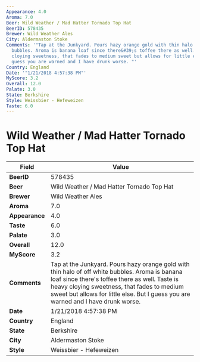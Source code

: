 ```yaml
---
Appearance: 4.0
Aroma: 7.0
Beer: Wild Weather / Mad Hatter Tornado Top Hat
BeerID: 578435
Brewer: Wild Weather Ales
City: Aldermaston Stoke
Comments: '"Tap at the Junkyard. Pours hazy orange gold with thin halo of off white
  bubbles. Aroma is banana loaf since there&#39;s toffee there as well. Taste is heavy
  cloying sweetness, that fades to medium sweet but allows for little else. But I
  guess you are warned and I have drunk worse. "'
Country: England
Date: '"1/21/2018 4:57:38 PM"'
MyScore: 3.2
Overall: 12.0
Palate: 3.0
State: Berkshire
Style: Weissbier - Hefeweizen
Taste: 6.0
---
```


# Wild Weather / Mad Hatter Tornado Top Hat

| Field         | Value |
|---------------|-------|
| **BeerID** | 578435 |
| **Beer** | Wild Weather / Mad Hatter Tornado Top Hat |
| **Brewer** | Wild Weather Ales |
| **Aroma** | 7.0 |
| **Appearance** | 4.0 |
| **Taste** | 6.0 |
| **Palate** | 3.0 |
| **Overall** | 12.0 |
| **MyScore** | 3.2 |
| **Comments** | Tap at the Junkyard. Pours hazy orange gold with thin halo of off white bubbles. Aroma is banana loaf since there&#39;s toffee there as well. Taste is heavy cloying sweetness, that fades to medium sweet but allows for little else. But I guess you are warned and I have drunk worse.  |
| **Date** | 1/21/2018 4:57:38 PM |
| **Country** | England |
| **State** | Berkshire |
| **City** | Aldermaston Stoke |
| **Style** | Weissbier - Hefeweizen |
